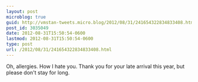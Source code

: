 ```yaml
---
layout: post
microblog: true
guid: http://vmstan-tweets.micro.blog/2012/08/31/241654322834833408.html
post_id: 3035049
date: 2012-08-31T15:50:54-0600
lastmod: 2012-08-31T15:50:54-0600
type: post
url: /2012/08/31/241654322834833408.html
---
```

Oh, allergies. How I hate you. Thank you for your late arrival this year, but please don't stay for long.
